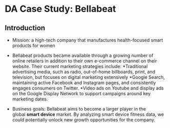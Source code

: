 # DA Case Study: Bellabeat

## Introduction ##
* Mission: a high-tech company that manufactures health-focused smart products for women

* Bellabeat products became available through a growing number of online retailers in addition to their own e-commerce channel on their website. Their current marketing strategies include: 
  *Traditional advertising media, such as radio, out-of-home billboards, print, and television, but focuses on digital marketing extensively
  *Google Search, maintaining active Facebook and Instagram pages, and consistently engages consumers on Twitter.
  *Video ads on Youtube and display ads on the Google Display Network to support campaigns around key marketing dates.

* Business goals: Bellabeat aims to become a larger player in the global **smart device** market. By analyzing smart device fitness data, we could potentially unlock new growth opportunities for the company.

